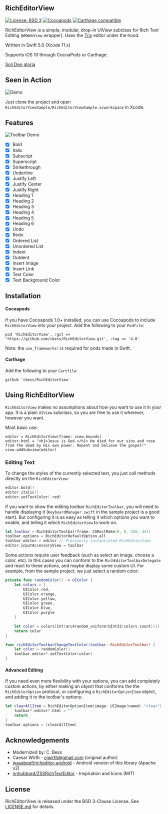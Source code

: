 RichEditorView
--------------
[![License: BSD 3](https://img.shields.io/badge/license-BSD3-blue.svg)](./LICENSE.md)
[![Cocoapods](https://img.shields.io/cocoapods/v/RichEditorView.svg)](http://cocoapods.org/pods/RichEditorView)
[![Carthage compatible](https://img.shields.io/badge/Carthage-compatible-4BC51D.svg)](https://github.com/Carthage/Carthage)

RichEditorView is a simple, modular, drop-in UIView subclass for Rich Text Editing (`WKWebView` wrapper). 
Uses the [Trix](https://github.com/basecamp/trix) editor under the hood. 

Written in Swift 5.0 (Xcode 11.x)

Supports iOS 10 through CocoaPods or Carthage.

[Soli Deo gloria](https://perfectGod.com)

Seen in Action
--------------
![Demo](./art/Demo.gif)

Just clone the project and open `RichEditorViewSample/RichEditorViewSample.xcworkspace` in Xcode.

Features
--------

![Toolbar Demo](./art/Toolbar.gif)

- [x] Bold
- [x] Italic
- [x] Subscript
- [x] Superscript
- [x] Strikethrough
- [x] Underline
- [x] Justify Left
- [x] Justify Center
- [x] Justify Right
- [x] Heading 1
- [x] Heading 2
- [x] Heading 3
- [x] Heading 4
- [x] Heading 5
- [x] Heading 6
- [x] Undo
- [x] Redo
- [x] Ordered List
- [x] Unordered List
- [x] Indent
- [x] Outdent
- [x] Insert Image
- [x] Insert Link
- [x] Text Color
- [x] Text Background Color

Installation
------------

#### Cocoapods

If you have Cocoapods 1.0+ installed, you can use Cocoapods to include `RichEditorView` into your project.
Add the following to your `Podfile`:

```
pod 'RichEditorView', :git => 'https://github.com/cbess/RichEditorView.git', :tag => '4.0'
```

Note: the `use_frameworks!` is required for pods made in Swift.

#### Carthage

Add the following to your `Cartfile`:

```
github 'cbess/RichEditorView'
```

Using RichEditorView
--------------------

`RichEditorView` makes no assumptions about how you want to use it in your app. It is a plain `UIView` subclass, so you are free to use it wherever, however you want.

Most basic use:

```
editor = RichEditorView(frame: view.bounds)
editor.html = "<h1>Jesus is God.</h1> He died for our sins and rose from the dead by His own power. Repent and believe the gospel!"
view.addSubview(editor)
```

### Editing Text

To change the styles of the currently selected text, you just call methods directly on the `RichEditorView`:
```Swift
editor.bold()
editor.italic()
editor.setTextColor(.red)
```

If you want to show the editing toolbar `RichEditorToolbar`, you will need to handle displaying it (`KeyboardManager.swift` in the sample project is a good start). But configuring it is as easy as telling it which options you want to enable, and telling it which `RichEditorView` to work on.

```Swift
let toolbar = RichEditorToolbar(frame: CGRectMake(0, 0, 320, 44))
toolbar.options = RichEditorDefaultOption.all
toolbar.editor = editor // Previously instantiated RichEditorView
editor.inputAccessoryView = toolbar
```

Some actions require user feedback (such as select an image, choose a color, etc). In this cases you can conform to the `RichEditorToolbarDelegate` and react to these actions, and maybe display some custom UI. For example, from the sample project, we just select a random color:

```Swift
private func randomColor() -> UIColor {
    let colors = [
        UIColor.red,
        UIColor.orange,
        UIColor.yellow,
        UIColor.green,
        UIColor.blue,
        UIColor.purple
    ]

    let color = colors[Int(arc4random_uniform(UInt32(colors.count)))]
    return color
}

func richEditorToolbarChangeTextColor(toolbar: RichEditorToolbar) {
    let color = randomColor()
    toolbar.editor?.setTextColor(color)
}
```

#### Advanced Editing

If you need even more flexibility with your options, you can add completely custom actions, by either making an object that conforms the the `RichEditorOption` protocol, or configuring a `RichEditorOptionItem` object, and adding it to the toolbar's options:

```Swift
let clearAllItem = RichEditorOptionItem(image: UIImage(named: "clear"), title: "Clear") { toolbar in
    toolbar?.editor?.html = ""
    return
}
toolbar.options = [clearAllItem]
```


Acknowledgements
----------------

* Modernized by: C. Bess
* Caesar Wirth - cjwirth@gmail.com (original author)
* [wasabeef/richeditor-android](https://github.com/wasabeef/richeditor-android) - Android version of this library (Apache v2)
* [nnhubbard/ZSSRichTextEditor](https://github.com/nnhubbard/ZSSRichTextEditor) - Inspiration and Icons (MIT)

License
-------

RichEditorView is released under the BSD 3-Clause License. See [LICENSE.md](./LICENSE.md) for details.
